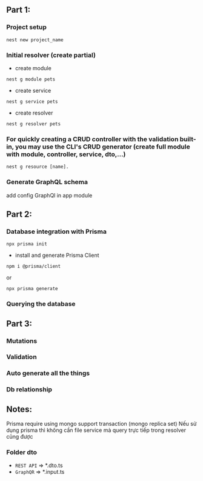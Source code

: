 ## Part 1:
### Project setup 
```
nest new project_name
```
### Initial resolver (create partial)
- create module
```
nest g module pets
```

- create service
```
nest g service pets
```

- create resolver
```
nest g resolver pets
```

### For quickly creating a CRUD controller with the validation built-in, you may use the CLI's CRUD generator (create full module with module, controller, service, dto,...) 
```
nest g resource [name].
```

### Generate GraphQL schema

add config GraphQl in app module
## Part 2:
### Database integration with Prisma
```
npx prisma init
```
- install and generate Prisma Client
```
npm i @prisma/client
```
or
```
npx prisma generate
```
### Querying the database

## Part 3:
### Mutations
### Validation
### Auto generate all the things 
### Db relationship

## Notes:
Prisma require using mongo support transaction (mongo replica set)
Nếu sử dụng prisma thì không cần file service mà query trực tiếp trong resolver cũng được

### Folder dto
- `REST API` => *.dto.ts
- `GraphQR` => *.input.ts